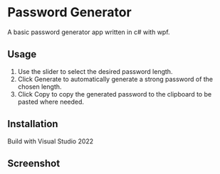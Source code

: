 # Password Generator

A basic password generator app written in c# with wpf.

## Usage

1) Use the slider to select the desired password length.
2) Click Generate to automatically generate a strong password of the chosen length.
3) Click Copy to copy the generated password to the clipboard to be pasted where needed.

## Installation

Build with Visual Studio 2022

## Screenshot
